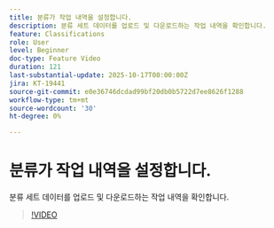 ```yaml
---
title: 분류가 작업 내역을 설정합니다.
description: 분류 세트 데이터를 업로드 및 다운로드하는 작업 내역을 확인합니다.
feature: Classifications
role: User
level: Beginner
doc-type: Feature Video
duration: 121
last-substantial-update: 2025-10-17T00:00:00Z
jira: KT-19441
source-git-commit: e0e36746dcdad99bf20db0b5722d7ee8626f1288
workflow-type: tm+mt
source-wordcount: '30'
ht-degree: 0%

---
```



# 분류가 작업 내역을 설정합니다.

분류 세트 데이터를 업로드 및 다운로드하는 작업 내역을 확인합니다.

>[!VIDEO](https://video.tv.adobe.com/v/3476034/?captions=kor&learn=on&enablevpops)
